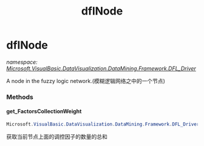 ﻿---
title: dflNode
---

# dflNode
_namespace: [Microsoft.VisualBasic.DataVisualization.DataMining.Framework.DFL_Driver](N-Microsoft.VisualBasic.DataVisualization.DataMining.Framework.DFL_Driver.html)_

A node in the fuzzy logic network.(模糊逻辑网络之中的一个节点)

### Methods

#### get_FactorsCollectionWeight
```csharp
Microsoft.VisualBasic.DataVisualization.DataMining.Framework.DFL_Driver.dflNode.get_FactorsCollectionWeight
```
获取当前节点上面的调控因子的数量的总和




